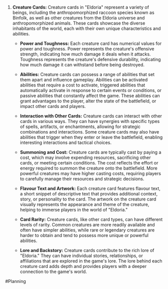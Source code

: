 1. **Creature Cards:** 
   Creature cards in "Eldoria" represent a variety of beings, including the anthropomorphized raccoon species known as Binfolk, as well as other creatures from the Eldoria universe and anthropomorphized animals. These cards showcase the diverse inhabitants of the world, each with their own unique characteristics and abilities.
    
    - **Power and Toughness:** 
      Each creature card has numerical values for power and toughness. Power represents the creature's offensive strength, indicating how much damage it deals when it attacks. Toughness represents the creature's defensive durability, indicating how much damage it can withstand before being destroyed.
        
    - **Abilities:** 
      Creature cards can possess a range of abilities that set them apart and influence gameplay. Abilities can be activated abilities that require a cost to activate, triggered abilities that automatically activate in response to certain events or conditions, or passive abilities that constantly affect the game. These abilities can grant advantages to the player, alter the state of the battlefield, or impact other cards and players.
        
    - **Interaction with Other Cards:** 
      Creature cards can interact with other cards in various ways. They can have synergies with specific types of spells, artifacts, or enchantments, allowing for strategic combinations and interactions. Some creature cards may also have abilities that trigger when they enter or leave the battlefield, enabling interesting interactions and tactical choices.
        
    - **Summoning and Cost:** 
      Creature cards are typically cast by paying a cost, which may involve expending resources, sacrificing other cards, or meeting certain conditions. The cost reflects the effort or energy required to summon the creature onto the battlefield. More powerful creatures may have higher casting costs, requiring players to carefully manage their resources and strategic decisions.
        
    - **Flavour Text and Artwork:** 
      Each creature card features flavour text, a short snippet of descriptive text that provides additional context, story, or personality to the card. The artwork on the creature card visually represents the appearance and theme of the creature, helping to immerse players in the world of "Eldoria."
        
    - **Card Rarity:** 
      Creature cards, like other card types, can have different levels of rarity. Common creatures are more readily available and often have simpler abilities, while rare or legendary creatures are harder to obtain and tend to possess more unique or powerful abilities.
        
    - **Lore and Backstory:** 
      Creature cards contribute to the rich lore of "Eldoria." They can have individual stories, relationships, or affiliations that are explored in the game's lore. The lore behind each creature card adds depth and provides players with a deeper connection to the game's world.






#Planning
